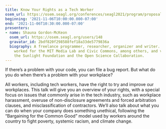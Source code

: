 ```yaml
---
title: Know Your Rights as a Tech Worker
osem_url: https://osem.seagl.org/conferences/seagl2021/program/proposals/850
beginning: '2021-11-06T10:00:00.000-07:00'
end: '2021-11-06T10:30:00.000-07:00'
presenters:
- name: Shauna Gordon-McKeon
  osem_url: https://osem.seagl.org/users/148
  gravatar_id: 2bdf820f298588fef18a33de5779836a
  biography: A freelance programmer, researcher, organizer and writer. Shauna has
    worked for the MIT Media Lab and Civic Commons, among others, and volunteers with
    the Sunlight Foundation and the Open Science Collaboration.
---
```


If there’s a problem with your code, you can file a bug report. But what do you do when there’s a problem with your workplace?

All workers, including tech workers, have the right to try and improve our workplaces. This talk will give you an overview of your rights, with a special focus on issues that commonly arise in the tech industry, such as workplace harassment, overuse of non-disclosure agreements and forced arbitration clauses, and misclassification of contractors. We’ll also talk about what you can do when your company does something unethical, following the “Bargaining for the Common Good” model used by workers around the country to fight poverty, systemic racism, and climate change.
